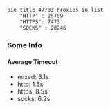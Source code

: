 
```mermaid
pie title 47783 Proxies in list
    "HTTP" : 25709
    "HTTPS": 7473
    "SOCKS" : 20246
```

### Some Info
#### Average Timeout

- mixed: 3.1s
- http: 1.5s
- https: 8.5s
- socks: 6.2s